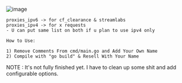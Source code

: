 ![image](https://github.com/user-attachments/assets/da415b68-f451-4a07-afb9-7c6771202238)




```
proxies_ipv6 -> for cf_clearance & streamlabs
proxies_ipv4 -> for x requests
- U can put same list on both if u plan to use ipv4 only
````

```
How to Use:

1) Remove Comments From cmd/main.go and Add Your Own Name
2) Compile with "go build" & Resell With Your Name
```

NOTE : It's not fully finished yet. I have to clean up some shit and add configurable options.


